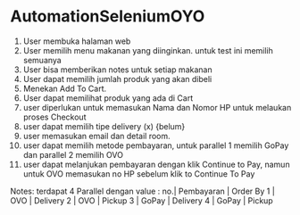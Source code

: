 # AutomationSeleniumOYO

1. User membuka halaman web
2. User memilih menu makanan yang diinginkan. untuk test ini memilih semuanya
3. User bisa memberikan notes untuk setiap makanan
4. User dapat memilih jumlah produk yang akan dibeli
5. Menekan Add To Cart.
6. User dapat memilihat produk yang ada di Cart
7. user diperlukan untuk memasukan Nama dan Nomor HP untuk melaukan proses Checkout
8. user dapat memilih tipe delivery (x) {belum}
9. user memasukan email dan detail room.
10. user dapat memilih metode pembayaran, untuk parallel 1 memilih GoPay dan parallel 2 memilih OVO
11. user dapat melanjukan pembayaran dengan klik Continue to Pay, namun untuk OVO memasukan no HP sebelum klik to Continue To Pay

Notes: terdapat 4 Parallel dengan value :
no.| Pembayaran  |  Order By
 1 |    OVO      |  Delivery
 2 |    OVO      |  Pickup
 3 |   GoPay     |  Delivery
 4 |   GoPay     |  Pickup
